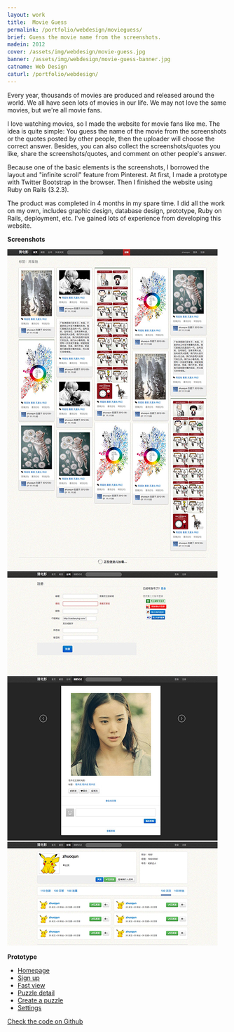```yaml
---
layout: work
title:  Movie Guess
permalink: /portfolio/webdesign/movieguess/
brief: Guess the movie name from the screenshots.
madein: 2012
cover: /assets/img/webdesign/movie-guess.jpg
banner: /assets/img/webdesign/movie-guess-banner.jpg
catname: Web Design
caturl: /portfolio/webdesign/
---
```


Every year, thousands of movies are produced and released around the world. We all have seen lots of movies in our life. We may not love the same movies, but we're all movie fans.

I love watching movies, so I made the website for movie fans like me. The idea is quite simple: You guess the name of the movie from the screenshots or the quotes posted by other people, then the uploader will choose the correct answer. Besides, you can also collect the screenshots/quotes you like, share the screenshots/quotes, and comment on other people's answer.

Because one of the basic elements is the screenshots, I borrowed the layout and "infinite scroll" feature from Pinterest. At first, I made a prototype with Twitter Bootstrap in the browser. Then I finished the website using Ruby on Rails (3.2.3). 

The product was completed in 4 months in my spare time. I did all the work on my own, includes graphic design, database design, prototype, Ruby on Rails, deployment, etc. I've gained lots of experience from developing this website.

**Screenshots**

<div class="img-wrapper clearfix">

  <div class="img-container">
    <a class="content swipebox" href="/assets/img/webdesign/content/movieguess-home.jpg" title="Screenshot: Homepage">
        <img src="/assets/img/webdesign/content/movieguess-home-small.jpg" alt="Screenshot: Homepage">
    </a>
  </div>

  <div class="img-container">
    <a class="content swipebox" href="/assets/img/webdesign/content/movieguess-signup.jpg" title="Screenshot: Signup">
        <img src="/assets/img/webdesign/content/movieguess-signup-small.jpg" alt="Screenshot: Signup">
    </a>
  </div>

  <div class="img-container">
    <a class="content swipebox" href="/assets/img/webdesign/content/movieguess-fast.jpg" title="Screenshot: Fast View">
        <img src="/assets/img/webdesign/content/movieguess-fast-small.jpg" alt="Screenshot: Fast View">
    </a>
  </div>

  <div class="img-container">
    <a class="content swipebox" href="/assets/img/webdesign/content/movieguess-follower.jpg" title="Screenshot: Follower Page">
        <img src="/assets/img/webdesign/content/movieguess-follower-small.jpg" alt="Screenshot: Follower Page">
    </a>
  </div>

</div>

**Prototype**

<ul>
<li><a href="/demo/movieguess/index.html">Homepage</a></li>
<li><a href="/demo/movieguess/signup.html">Sign up</a></li>
<li><a href="/demo/movieguess/fast.html">Fast view</a></li>
<li><a href="/demo/movieguess/puzzle.html">Puzzle detail</a></li>
<li><a href="/demo/movieguess/create_puzzle.html">Create a puzzle</a></li>
<li><a href="/demo/movieguess/setting_info.html">Settings</a></li>
</ul>

[Check the code on Github](https://github.com/zhuoqun/movie_guess)
